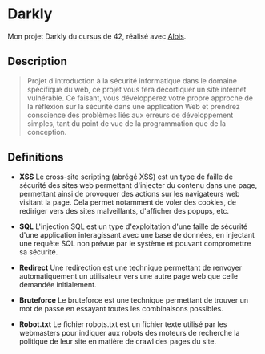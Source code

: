 # Darkly
Mon projet Darkly du cursus de 42, réalisé avec [Alois](https://github.com/asebrech).

## Description

> Projet d'introduction à la sécurité informatique dans le domaine spécifique du web, ce projet vous fera décortiquer un site internet vulnérable. Ce faisant, vous développerez votre propre approche de la réflexion sur la sécurité dans une application Web et prendrez conscience des problèmes liés aux erreurs de développement simples, tant du point de vue de la programmation que de la conception.


## Definitions

- **XSS** Le cross-site scripting (abrégé XSS) est un type de faille de sécurité des sites web permettant d'injecter du contenu dans une page, permettant ainsi de provoquer des actions sur les navigateurs web visitant la page. Cela permet notamment de voler des cookies, de rediriger vers des sites malveillants, d'afficher des popups, etc.

- **SQL** L'injection SQL est un type d'exploitation d'une faille de sécurité d'une application interagissant avec une base de données, en injectant une requête SQL non prévue par le système et pouvant compromettre sa sécurité.

- **Redirect** Une redirection est une technique permettant de renvoyer automatiquement un utilisateur vers une autre page web que celle demandée initialement.

- **Bruteforce** Le bruteforce est une technique permettant de trouver un mot de passe en essayant toutes les combinaisons possibles.

- **Robot.txt** Le fichier robots.txt est un fichier texte utilisé par les webmasters pour indiquer aux robots des moteurs de recherche la politique de leur site en matière de crawl des pages du site.
